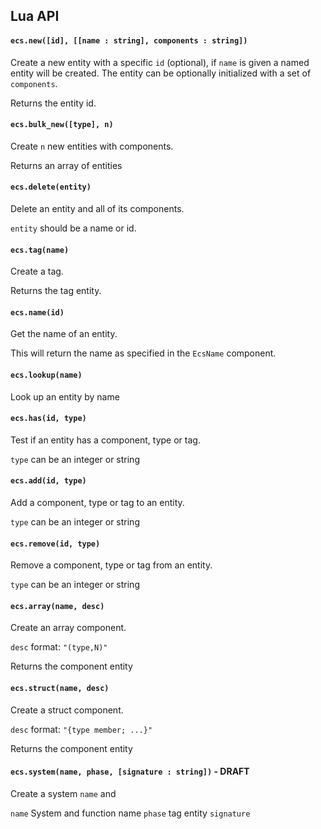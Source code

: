 ## Lua API

#### `ecs.new([id], [[name : string], components : string])`

Create a new entity with a specific `id` (optional),
if `name` is given a named entity will be created.
The entity can be optionally initialized with a
set of `components`.

Returns the entity id.

#### `ecs.bulk_new([type], n)`

Create `n` new entities with components.

Returns an array of entities

#### `ecs.delete(entity)`

Delete an entity and all of its components.

`entity` should be a name or id.

#### `ecs.tag(name)`

Create a tag.

Returns the tag entity.

#### `ecs.name(id)`

Get the name of an entity.

This will return the name as specified in the `EcsName` component.

#### `ecs.lookup(name)`

Look up an entity by name

#### `ecs.has(id, type)`

Test if an entity has a component, type or tag.

`type` can be an integer or string

#### `ecs.add(id, type)`

Add a component, type or tag to an entity.

`type` can be an integer or string

#### `ecs.remove(id, type)`

Remove a component, type or tag from an entity.

`type` can be an integer or string

#### `ecs.array(name, desc)`

Create an array component.

`desc` format: `"(type,N)"`

Returns the component entity

#### `ecs.struct(name, desc)`

Create a struct component.

`desc` format: `"{type member; ...}"`

Returns the component entity

#### `ecs.system(name, phase, [signature : string])` - DRAFT

Create a system `name` and

`name` System and function name
`phase` tag entity
`signature`